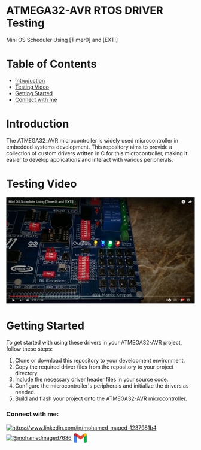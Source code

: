 # ATMEGA32-AVR RTOS DRIVER Testing
Mini OS Scheduler Using [Timer0] and [EXTI]

# Table of Contents
- [Introduction](#Introduction)
- [Testing Video](#Testing-Video)
- [Getting Started](#Getting-Started)
- [Connect with me](#Connect-with-me)

# Introduction
The ATMEGA32_AVR microcontroller is widely used microcontroller in embedded systems development. This repository aims to provide a collection of custom drivers written in C for this microcontroller, making it easier to develop applications and interact with various peripherals.

# Testing Video

[![IMAGE ALT TEXT HERE](https://github.com/Eng-Mohamed-Maged/ATMEGA32-AVR-Drivers_Projects/blob/main/02-%20ATMEGA32-AVR-Projects/06-%20NTI_OS_AVR_TEST/0.png)](https://www.youtube.com/watch?v=h9t5EfreVXQ)

# Getting Started
To get started with using these drivers in your ATMEGA32-AVR project, follow these steps:
1. Clone or download this repository to your development environment.
2. Copy the required driver files from the repository to your project directory.
3. Include the necessary driver header files in your source code.
4. Configure the microcontroller's peripherals and initialize the drivers as needed.
5. Build and flash your project onto the ATMEGA32-AVR microcontroller.


<h3 align="left">Connect with me:</h3>
<p align="left">
<a href="https://www.linkedin.com/in/mohamed-maged-1237981b4" target="blank"><img align="center" src="https://raw.githubusercontent.com/rahuldkjain/github-profile-readme-generator/master/src/images/icons/Social/linked-in-alt.svg" alt="https://www.linkedin.com/in/mohamed-maged-1237981b4" height="30" width="40" /></a>
<a href="https://www.youtube.com/channel/UCqFdD_fUftFl9dtfEshGGYg" target="blank"><img align="center" src="https://raw.githubusercontent.com/rahuldkjain/github-profile-readme-generator/master/src/images/icons/Social/youtube.svg" alt="@mohamedmaged7686" height="35" width="40" /></a>
<a href="https://mail.google.com/mail/?view=cm&fs=1&to=mohamed.maged.khalil1@gmail.com" target="blank"><img align="center" src="https://github.com/Eng-Mohamed-Maged/Eng-Mohamed-Maged/blob/main/gmail.svg" height="38" width="40" /></a>
</p>
